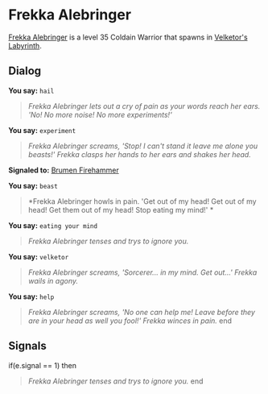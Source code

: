 # Frekka Alebringer



[Frekka Alebringer](/npc/112037) is a level 35 Coldain Warrior that spawns in [Velketor's Labyrinth](/zone/112).



## Dialog

**You say:** `hail`



>*Frekka Alebringer lets out a cry of pain as your words reach her ears.  'No!  No more noise!  No more experiments!'*

**You say:** `experiment`



>*Frekka Alebringer screams, 'Stop! I can't stand it leave me alone you beasts!' Frekka clasps her hands to her ears and shakes her head.*


**Signaled to:**  [Brumen Firehammer](/npc/112034)

**You say:** `beast`



>*Frekka Alebringer howls in pain. 'Get out of my head! Get out of my head! Get them out of my head! Stop eating my mind!' *

**You say:** `eating your mind`



>*Frekka Alebringer tenses and trys to ignore you.*

**You say:** `velketor`



>*Frekka Alebringer screams, 'Sorcerer... in my mind.  Get out...'  Frekka wails in agony.*

**You say:** `help`



>*Frekka Alebringer screams, 'No one can help me!  Leave before they are in your head as well you fool!'  Frekka winces in pain.*
end



## Signals

if(e.signal == 1) then


>*Frekka Alebringer tenses and trys to ignore you.*
end